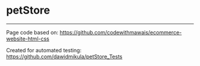# petStore

---
Page code based on:
https://github.com/codewithmawais/ecommerce-website-html-css

Created for automated testing:
https://github.com/dawidmikula/petStore_Tests
